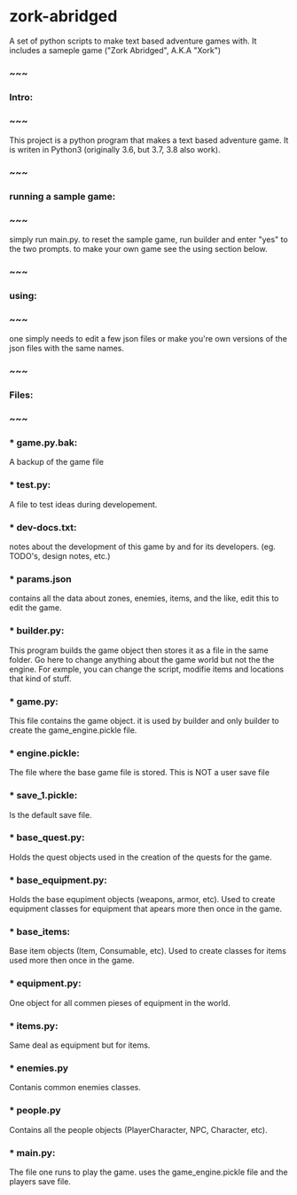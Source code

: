 # zork-abridged
A set of python scripts to make text based adventure games with. It includes a sameple game ("Zork Abridged", A.K.A "Xork")


### ~~~
### Intro:
### ~~~

This project is a python program that makes a text based adventure game. It
is writen in Python3 (originally 3.6, but 3.7, 3.8 also work).


### ~~~
### running a sample game:
### ~~~

simply run main.py. to reset the sample game, run builder and enter "yes"
to the two prompts. to make your own game see the using section below.


### ~~~
### using:
### ~~~

one simply needs to edit a few json files or make you're own versions of 
the json files with the same names.


### ~~~
### Files:
### ~~~


### * game.py.bak:

A backup of the game file


### * test.py:

A file to test ideas during developement.


### * dev-docs.txt:

notes about the development of this game by and for its developers. 
(eg. TODO's, design notes, etc.)


### * params.json

contains all the data about zones, enemies, items, and the like, edit this to edit the game. 

### * builder.py:

This program builds the game object then stores it as a file in the same 
folder. Go here to change anything about the game world but not the 
the engine. For exmple, you can change the script, modifie items and 
locations that kind of stuff.


### * game.py:

This file contains the game object. it is used by builder and only builder
to create the game_engine.pickle file.


### * engine.pickle:

The file where the base game file is stored. This is NOT a user save file


### * save_1.pickle:

Is the default save file.


### * base_quest.py:

Holds the quest objects used in the creation of the quests for the game.


### * base_equipment.py:

Holds the base equpiment objects (weapons, armor, etc). Used to create 
equipment classes for equipment that apears more then once in the game.


### * base_items:

Base item objects (Item, Consumable, etc). Used to create classes for 
items used more then once in the game. 


### * equipment.py:

One object for all commen pieses of equipment in the world.


### * items.py:

Same deal as equipment but for items.


### * enemies.py

Contanis common enemies classes.


### * people.py

Contains all the people objects (PlayerCharacter, NPC, Character, etc).


### * main.py:

The file one runs to play the game. uses the game_engine.pickle file and 
the players save file.

